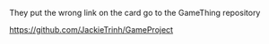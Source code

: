 They put the wrong link on the card go to the GameThing repository 

https://github.com/JackieTrinh/GameProject
